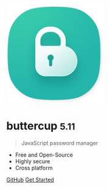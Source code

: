 ![logo](buttercup-256.png)

# buttercup <small>5.11</small>

> JavaScript password manager

- Free and Open-Source
- Highly secure
- Cross platform

[GitHub](https://github.com/buttercup/buttercup-core)
[Get Started](/about)
